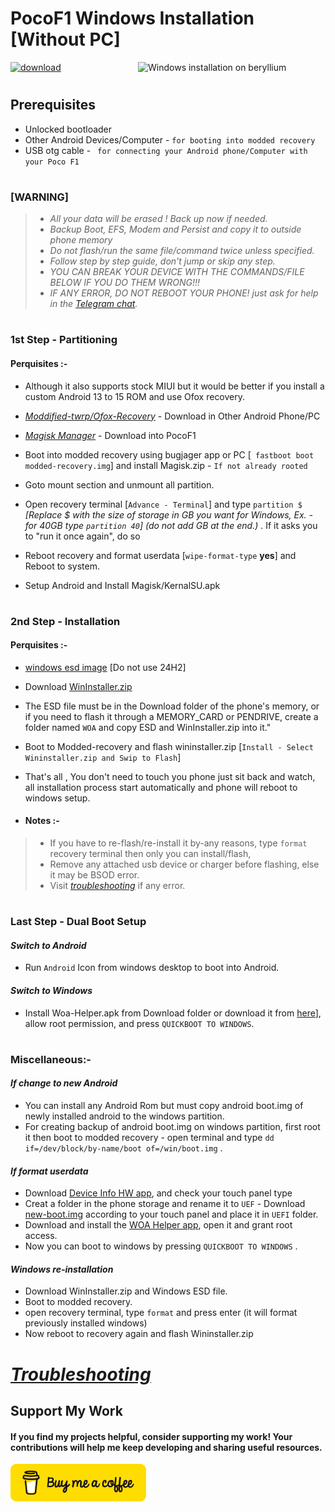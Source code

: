 # PocoF1 Windows Installation [Without PC]
<img align="right" src="beryllium.png" width="300" alt="Windows installation on beryllium">

[![download](https://github.com/Kumar-Jy/Windows-in-PocoF1-Without-PC/assets/20044626/3abc8b52-c5c6-4495-b623-d1312195d639)]()
#
## Prerequisites
- Unlocked bootloader
- Other Android Devices/Computer - ```for booting into modded recovery```
- USB otg cable - ``` for connecting your Android phone/Computer with your Poco F1```
#
### [WARNING]
> - _All your data will be erased ! Back up now if needed._
> - _Backup Boot, EFS, Modem and Persist and copy it to outside phone memory_
> - _Do not flash/run the same file/command twice unless specified._
> - _Follow step by step guide, don't jump or skip any step._
> - _YOU CAN BREAK YOUR DEVICE WITH THE COMMANDS/FILE BELOW IF YOU DO THEM WRONG!!!_
> - _IF ANY ERROR, DO NOT REBOOT YOUR PHONE! just ask for help in the [Telegram chat](https://t.me/WinInstaller)._
#

### 1st Step - Partitioning
#### Perquisites :-
- Although it also supports stock MIUI but it would be better if you install a custom Android 13 to 15 ROM and use Ofox recovery.
- *[Moddified-twrp/Ofox-Recovery](https://github.com/Kumar-Jy/Windows-in-PocoF1-Without-PC/releases/tag/Modified-Recovery)* - Download in Other Android Phone/PC
- *[Magisk Manager](https://github.com/topjohnwu/Magisk/releases/tag/v29.0)* - Download into PocoF1

- Boot into modded recovery using bugjager app or PC [``` fastboot boot modded-recovery.img```] and install Magisk.zip - `If not already rooted` 
- Goto mount section and unmount all partition.
- Open recovery terminal [```Advance - Terminal```] and type ` partition $ ` _[Replace $ with the size of storage in GB you want for Windows, Ex. - for 40GB type `partition 40`] (do not add GB at the end.)_ . If it asks you to "run it once again", do so
- Reboot recovery and format userdata [``wipe-format-type`` **yes**] and Reboot to system.
- Setup Android and Install Magisk/KernalSU.apk
#

### 2nd Step - Installation
#### Perquisites :-
- [windows esd image](https://arkt-7.github.io/woawin/) [Do not use 24H2] 
- Download [WinInstaller.zip](https://github.com/Kumar-Jy/Windows-in-PocoF1-Without-PC/releases/tag/PocoF1_WinInstaller)

- The ESD file must be in the Download folder of the phone's memory, or if you need to flash it through a MEMORY_CARD or PENDRIVE, create a folder named `WOA` and copy ESD and WinInstaller.zip into it."
- Boot to Modded-recovery and flash wininstaller.zip [```Install - Select Wininstaller.zip and Swip to Flash```]
- That's all , 
 You don't need to touch you phone just sit back and watch, all installation process start automatically and phone will reboot to windows setup.

- #### Notes :- 
> - If you have to re-flash/re-install it by-any reasons, type `format` recovery terminal then only you can install/flash,
> - Remove any attached usb device or charger before flashing, else it may be BSOD error.
> - Visit _[troubleshooting](troubleshooting.md)_ if any error.

#
### Last Step - Dual Boot Setup
#### _Switch to Android_
- Run `Android` Icon from windows desktop to boot into Android.
#### _Switch to Windows_
- Install Woa-Helper.apk from Download folder or download it from [here](https://github.com/n00b69/woa-helper/releases)], allow root permission, and press ``QUICKBOOT TO WINDOWS``.

# 
### Miscellaneous:-
#### _If change to new Android_ 
- You can install any Android Rom but must copy android boot.img of newly installed android to the windows partition.
- For creating backup of android boot.img on windows partition, first root it then boot to modded recovery - open terminal and type ``dd if=/dev/block/by-name/boot of=/win/boot.img`` .

#### _If format userdata_
- Download [Device Info HW app](https://play.google.com/store/apps/details?id=ru.andr7e.deviceinfohw&pcampaignid=web_share), and check your touch panel type
- Creat a folder in the phone storage and rename it to `UEF`  - Download [new-boot.img](https://github.com/Kumar-Jy/Windows-in-PocoF1-Without-PC/releases/tag/UEFI-Boot-Image) according to your touch panel and place it in `UEFI` folder.
- Download and install the [WOA Helper app](https://github.com/n00b69/woa-helper/releases), open it and grant root access.
- Now you can boot to windows by pressing ``QUICKBOOT TO WINDOWS`` .

#### _Windows re-installation_
- Download WinInstaller.zip and Windows ESD file.
- Boot to modded recovery.
- open recovery terminal, type `format` and press enter (it will format previously installed windows)
- Now reboot to recovery again and flash Wininstaller.zip
#
# _[Troubleshooting](troubleshooting.md)_


## Support My Work

#### If you find my projects helpful, consider supporting my work! Your contributions will help me keep developing and sharing useful resources.

<p align="left">
  <a href="https://www.buymeacoffee.com/kumarjy" target="_blank">
    <img src="https://github.com/Kumar-Jy/Windows-in-PocoF1-Without-PC/blob/main/guide/buymecoffee.png" alt="Buy Me A Coffee" style="height: 60px !important; width: 217px !important;">
  </a>
</p>
